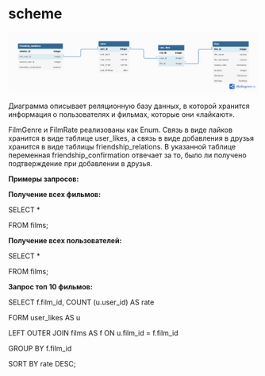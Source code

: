 # scheme

![This is an image](/scheme.png)


Диаграмма описывает реляционную базу данных, в которой хранится информация о пользователях и фильмах, которые они «лайкают».

FilmGenre и FilmRate реализованы как Enum. Связь в виде лайков хранится в виде таблице user_likes, а связь в виде добавления в друзья хранится в виде таблицы friendship_relations. В указанной таблице переменная friendship_confirmation отвечает за то, было ли получено подтверждение при добавлении в друзья. 



**Примеры запросов:**

**Получение всех фильмов:**

SELECT *

FROM films;


**Получение всех пользователей:**

SELECT *

FROM films;


**Запрос топ 10 фильмов:**

SELECT f.film_id, COUNT (u.user_id) AS rate

FORM user_likes AS u

LEFT OUTER JOIN films AS f ON u.film_id = f.film_id

GROUP BY f.film_id

SORT BY rate DESC;
